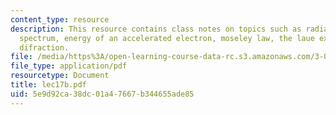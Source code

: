 ```yaml
---
content_type: resource
description: This resource contains class notes on topics such as radiation, electromagnetic
  spectrum, energy of an accelerated electron, moseley law, the laue experiment, and
  difraction.
file: /media/https%3A/open-learning-course-data-rc.s3.amazonaws.com/3-012-fundamentals-of-materials-science-fall-2005/5e9d92ca38dc01a47667b344655ade85_lec17b.pdf
file_type: application/pdf
resourcetype: Document
title: lec17b.pdf
uid: 5e9d92ca-38dc-01a4-7667-b344655ade85
---
```

